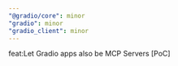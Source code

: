 ```yaml
---
"@gradio/core": minor
"gradio": minor
"gradio_client": minor
---
```


feat:Let Gradio apps also be MCP Servers [PoC]
